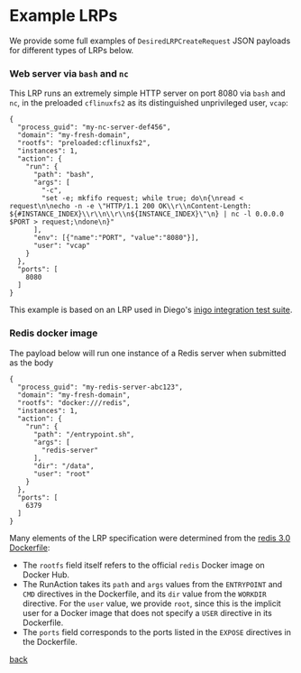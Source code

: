 # Example LRPs

We provide some full examples of `DesiredLRPCreateRequest` JSON payloads for different types of LRPs below.

### Web server via `bash` and `nc`

This LRP runs an extremely simple HTTP server on port 8080 via `bash` and `nc`, in the preloaded `cflinuxfs2` as its distinguished unprivileged user, `vcap`:

```
{
  "process_guid": "my-nc-server-def456",
  "domain": "my-fresh-domain",
  "rootfs": "preloaded:cflinuxfs2",
  "instances": 1,
  "action": {
    "run": {
      "path": "bash",
      "args": [
        "-c",
        "set -e; mkfifo request; while true; do\n{\nread < request\n\necho -n -e \"HTTP/1.1 200 OK\\r\\nContent-Length: ${#INSTANCE_INDEX}\\r\\n\\r\\n${INSTANCE_INDEX}\"\n} | nc -l 0.0.0.0 $PORT > request;\ndone\n}"
      ],
      "env": [{"name":"PORT", "value":"8080"}],
      "user": "vcap"
    }
  },
  "ports": [
    8080
  ]
}
```

This example is based on an LRP used in Diego's [inigo integration test suite](https://github.com/cloudfoundry-incubator/inigo).

### Redis docker image

The payload below will run one instance of a Redis server when submitted as the body 

```
{
  "process_guid": "my-redis-server-abc123",
  "domain": "my-fresh-domain",
  "rootfs": "docker:///redis",
  "instances": 1,
  "action": {
    "run": {
      "path": "/entrypoint.sh",
      "args": [
        "redis-server"
      ],
      "dir": "/data",
      "user": "root"
    }
  },
  "ports": [
    6379
  ]
}
```

Many elements of the LRP specification were determined from the [redis 3.0 Dockerfile](https://github.com/docker-library/redis/blob/master/3.0/Dockerfile):

- The `rootfs` field itself refers to the official `redis` Docker image on Docker Hub.
- The RunAction takes its `path` and `args` values from the `ENTRYPOINT` and `CMD` directives in the Dockerfile, and its `dir` value from the `WORKDIR` directive. For the `user` value, we provide `root`, since this is the implicit user for a Docker image that does not specify a `USER` directive in its Dockerfile. 
- The `ports` field corresponds to the ports listed in the `EXPOSE` directives in the Dockerfile.

[back](README.md)
